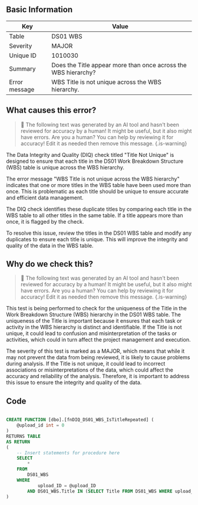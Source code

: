 ## Basic Information
| Key         | Value          |
|-------------|----------------|
| Table       | DS01 WBS |
| Severity    | MAJOR |
| Unique ID   | 1010030   |
| Summary     | Does the Title appear more than once across the WBS hierarchy? |
| Error message | WBS Title is not unique across the WBS hierarchy. |

## What causes this error?

> :robot: The following text was generated by an AI tool and hasn't been reviewed for accuracy by a human! It might be useful, but it also might have errors. Are you a human? You can help by reviewing it for accuracy! Edit it as needed then remove this message.
{.is-warning}

The Data Integrity and Quality (DIQ) check titled "Title Not Unique" is designed to ensure that each title in the DS01 Work Breakdown Structure (WBS) table is unique across the WBS hierarchy. 

The error message "WBS Title is not unique across the WBS hierarchy" indicates that one or more titles in the WBS table have been used more than once. This is problematic as each title should be unique to ensure accurate and efficient data management.

The DIQ check identifies these duplicate titles by comparing each title in the WBS table to all other titles in the same table. If a title appears more than once, it is flagged by the check.

To resolve this issue, review the titles in the DS01 WBS table and modify any duplicates to ensure each title is unique. This will improve the integrity and quality of the data in the WBS table.
## Why do we check this?

> :robot: The following text was generated by an AI tool and hasn't been reviewed for accuracy by a human! It might be useful, but it also might have errors. Are you a human? You can help by reviewing it for accuracy! Edit it as needed then remove this message.
{.is-warning}

This test is being performed to check for the uniqueness of the Title in the Work Breakdown Structure (WBS) hierarchy in the DS01 WBS table. The uniqueness of the Title is important because it ensures that each task or activity in the WBS hierarchy is distinct and identifiable. If the Title is not unique, it could lead to confusion and misinterpretation of the tasks or activities, which could in turn affect the project management and execution.

The severity of this test is marked as a MAJOR, which means that while it may not prevent the data from being reviewed, it is likely to cause problems during analysis. If the Title is not unique, it could lead to incorrect associations or misinterpretations of the data, which could affect the accuracy and reliability of the analysis. Therefore, it is important to address this issue to ensure the integrity and quality of the data.
## Code

```sql

CREATE FUNCTION [dbo].[fnDIQ_DS01_WBS_IsTitleRepeated] (
	@upload_id int = 0
)
RETURNS TABLE
AS RETURN
(
    -- Insert statements for procedure here
	SELECT 
		* 
	FROM 
		DS01_WBS 
	WHERE 
			upload_ID = @upload_ID 
		AND DS01_WBS.Title IN (SELECT Title FROM DS01_WBS WHERE upload_ID = @upload_ID GROUP BY Title HAVING COUNT(Title) > 1)
)
```
